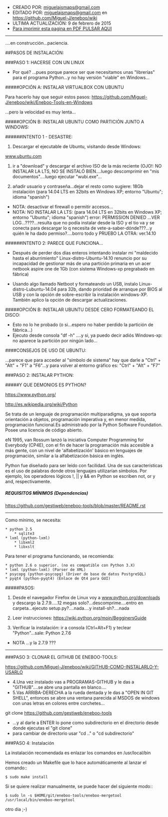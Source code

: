* CREADO POR: miguelajsmaps@gmail.com
* EDITADO POR: miguelajsmaps@gmail.com en https://github.com/Miguel-J/eneboo/wiki
* ULTIMA ACTUALIZACIÓN: 9 de febrero de 2015
* [Para imprimir esta pagina en PDF PULSAR AQUI](https://gitprint.com/Miguel-J/eneboo/wiki/EnebooTools---Instalaci%C3%B3n-en-linux)

----

....en construcción...paciencia.

##PASOS DE INSTALACIÓN:

###PASO 1: HACERSE CON UN LINUX
* Por qué? ...pues porque parece ser que necesitamos unas "librerías" para el programa Python...y no hay versión "viable" en Windows...

#####OPCIÓN A: INSTALAR VIRTUALBOX CON UBUNTU 

Para hacerlo hay que seguir estos pasos:
https://github.com/Miguel-J/eneboo/wiki/Eneboo-Tools-en-Windows

...pero la velocidad es muy lenta...

#####OPCIÓN B: INSTALAR UBUNTU COMO PARTICIÓN JUNTO A WINDOWS:

######INTENTO 1 - DESASTRE:
1.  Descargar el ejecutable de Ubuntu, visitando desde Windows:

www.ubuntu.com

1. ir a "download" y descargar el archivo ISO de la más reciente (OJO!: NO INSTALAR LA LTS, NO SE INSTALÓ BIEN....luego descomprimir en "mis documentos"....luego ejecutar "wubi.exe"...

1. añadir usuario y contraseña...dejar el resto como sugiere: 18Gb instalación (para 14.04 LTS en 32bits en Windows XP; entorno "Ubuntu"; idioma "spanish")
* NOTA: desactivar el firewall o permitir accesos...
* NOTA: NO INSTALAR LA LTS: (para 14.04 LTS en 32bits en Windows XP; entorno "Ubuntu"; idioma "spanish") error: PERMISSION DENIED ...VER LOG...????...resulta que no podía instalar desde la ISO y el tio va y se conecta para descargar lo q necesita de vete-a-saber-dónde???...y quién le ha dado permiso?....borro todo y PRUEBO LA OTRA: ver.14.10

######INTENTO 2: PARECE QUE FUNCIONA...

* Después de perder dos días enteros intentando instalar mi "maldecido hasta el aburrimiento" Linux-distro-Ubuntu-14.10 renuncio por su incapacidad de gestionar más de una partición primaria en un acer netbook aspire one de 1Gb (con sistema Windows-xp pregrabado en fábrica)

* Usando algo llamado Netboot y formateando un USB, instalo Linux-distro-Lubuntu-14.04 para 32b, dando prioridad de arranque por BIOS al USB y con la opción de sobre-escribir la instalación windows-XP. También aplico la opción de descargar actualizaciones.

#####OPCIÓN B: INSTALAR UBUNTU DESDE CERO FORMATEANDO EL DISCO:

* Esto no lo he probado (o si...espero no haber perdido la partición de fábrica...) 
* Ejecuto desde consola "df -h" ....y si, ya puedo decir adiós Windows-xp: no aparece la partición por ningún lado...

####CONSEJOS DE USO DE UBUNTU:

...parece que para acceder al "símbolo de sistema" hay que darle a "Ctrl" + "Alt" +  "F1" a "F6"...y para volver al entorno gráfico es:  "Ctrl" + "Alt" +  "F7"

###PASO 2: INSTALAR PYTHON:

#####Y QUE DEMONIOS ES PYTHON?


https://www.python.org/

http://es.wikipedia.org/wiki/Python

Se trata de un lenguaje de programación multiparadigma, ya que soporta orientación a objetos, programación imperativa y, en menor medida, programación funcional.Es administrado por la Python Software Foundation. Posee una licencia de código abierto.

eN 1995, van Rossum lanzó la iniciativa Computer Programming for Everybody (CP4E), con el fin de hacer la programación más accesible a más gente, con un nivel de 'alfabetización' básico en lenguajes de programación, similar a la alfabetización básica en inglés.

Python fue diseñado para ser leído con facilidad. Una de sus características es el uso de palabras donde otros lenguajes utilizarían símbolos. Por ejemplo, los operadores lógicos !, || y && en Python se escriben not, or y and, respectivamente.


##### REQUISITOS MÍNIMOS (Dependencias)

https://github.com/gestiweb/eneboo-tools/blob/master/README.rst

---------
Como mínimo, se necesita:

    * python 2.5 
        * sqlite3
    * lxml (python-lxml)
        * libxml2
        * libxslt
    
Para tener el programa funcionando, se recomienda:

    * python 2.6 o superior. (no es compatible con Python 3.X)
    * lxml (python-lxml) (Parser de XML)
    * psycopg (python-psycopg) (Driver de base de datos PostgreSQL)
    * pyqt4 (python-pyqt4) (Enlace de Qt4 para GUI)

#####PASOS:

1. Desde el navegador Firefox de Linux voy a www.python.org/downloads y descargo la 2.7.9.....12 megas solo?...descomprime....entro en carpeta...ejecuto setup.py?....nada....y install-sh?....nada

1. Leer instrucciones: https://wiki.python.org/moin/BegginersGuide

1. Verificar la instalación: ir a consola (Ctrl+Alt+F1) y teclear "Python"...sale:
     Python 2.7.6

* NOTA ...y la 2.7.9 ???


--------

###PASO 3: CLONAR EL GITHUB DE ENEBOO-TOOLS:

https://github.com/Miguel-J/eneboo/wiki/GITHUB-COMO-INSTALARLO-Y-USARLO

* 4.Una vez instalado vas a PROGRAMAS-GITHUB y le das a "GITHUB"....se abre una pantalla en blanco....
* 5.Vas ARRIBA-DERECHA a la rueda dentada y le das a "OPEN IN GIT SHELL", entonces se abre una ventana parecida al MSDOS de windows con unas letras en colores entre corchetes...

git clone https://github.com/gestiweb/eneboo-tools

* ...y al darle a ENTER lo pone como subdirectorio en el directorio desde donde ejecutas el "git clone"
* para cambiar de directorio usar "cd .." o "cd subdirectorio"


###PASO 4: Instalación



La instalación recomendada es enlazar los comandos en /usr/local/bin 

Hemos creado un Makefile que lo hace automáticamente al lanzar el comando::
    
    $ sudo make install
    
Si se quiere realizar manualmente, se puede hacer del siguiente modo::

    $ sudo ln -s $HOME/git/eneboo-tools/eneboo-mergetool /usr/local/bin/eneboo-mergetool
otro dia ;-)
